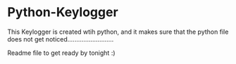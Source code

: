# Python-Keylogger
This Keylogger is created wtih python, and it makes sure that the python file does not get noticed..........................


Readme file to get ready by tonight :)
